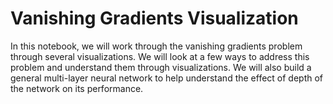 # Vanishing Gradients Visualization
In this notebook, we will work through the vanishing gradients problem through several visualizations. We will look at a few ways to address this problem and understand them through visualizations.
We will also build a general multi-layer neural network to help understand the effect of depth of the network on its performance.
